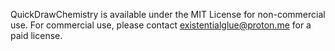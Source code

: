 QuickDrawChemistry is available under the MIT License for non-commercial use.
For commercial use, please contact <existentialglue@proton.me> for a paid license.
